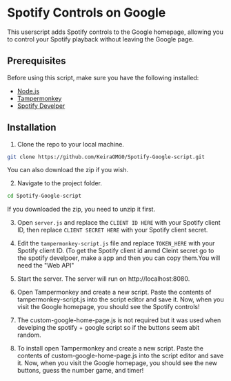 # Spotify Controls on Google

This userscript adds Spotify controls to the Google homepage, allowing you to control your Spotify playback without leaving the Google page.

## Prerequisites

Before using this script, make sure you have the following installed:

- [Node.js](https://nodejs.org/)
- [Tampermonkey](https://www.tampermonkey.net/)
- [Spotify Develper](https://developer.spotify.com/dashboard)

## Installation

1. Clone the repo to your local machine.
```bash
git clone https://github.com/KeiraOMG0/Spotify-Google-script.git
```
You can also download the zip if you wish.

2. Navigate to the project folder.
```bash
cd Spotify-Google-script
```
If you downloaded the zip, you need to unzip it first.

3. Open `server.js` and replace the `CLIENT ID HERE` with your Spotify client ID, then replace `CLIENT SECRET HERE` with your Spotify client secret.

4. Edit the `tampermonkey-script.js` file and replace `TOKEN_HERE` with your Spotify client ID. (To get the Spotify client id anmd Cleint secret go to the spotify develpoer, make a app and then you can copy them.You will need the "Web API"

5. Start the server. The server will run on http://localhost:8080.

6. Open Tampermonkey and create a new script. Paste the contents of tampermonkey-script.js into the script editor and save it. Now, when you visit the Google homepage, you should see the Spotify controls!

7. The custom-google-home-page.js is not required but it was used when develping the spotify + google script so if the buttons seem abit random.

8. To install open Tampermonkey and create a new script. Paste the contents of custom-google-home-page.js into the script editor and save it. Now, when you visit the Google homepage, you should see the new buttons, guess the number game, and timer!
